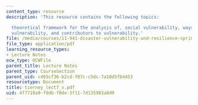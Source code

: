 ```yaml
---
content_type: resource
description: 'This resource contains the following topics:

  theoretical framework for the analysis of, social vulnerability, ways of conceptualizing
  vulnerability, and contributors to vulnerability.'
file: /media/courses/11-941-disaster-vulnerability-and-resilience-spring-2005/4f7719a9f8dbf0de3f117d135983a8d9_tierney_lect7_s.pdf
file_type: application/pdf
learning_resource_types:
- Lecture Notes
ocw_type: OCWFile
parent_title: Lecture Notes
parent_type: CourseSection
parent_uid: c465cf36-b2cd-f07c-c5dc-7a10d5f64453
resourcetype: Document
title: tierney_lect7_s.pdf
uid: 4f7719a9-f8db-f0de-3f11-7d135983a8d9
---
```

